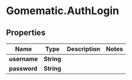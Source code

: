 # Gomematic.AuthLogin

## Properties

Name | Type | Description | Notes
------------ | ------------- | ------------- | -------------
**username** | **String** |  | 
**password** | **String** |  | 


